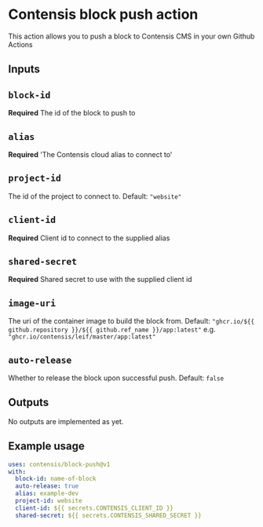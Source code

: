 # Contensis block push action

This action allows you to push a block to Contensis CMS in your own Github Actions

## Inputs

## `block-id`

**Required** The id of the block to push to

## `alias`

**Required** 'The Contensis cloud alias to connect to'

## `project-id`

The id of the project to connect to. Default: `"website"`

## `client-id`

**Required** Client id to connect to the supplied alias

## `shared-secret`

**Required** Shared secret to use with the supplied client id

## `image-uri`

The uri of the container image to build the block from. Default: `"ghcr.io/${{ github.repository }}/${{ github.ref_name }}/app:latest"` e.g. `"ghcr.io/contensis/leif/master/app:latest"`

## `auto-release`

Whether to release the block upon successful push. Default: `false`

## Outputs

No outputs are implemented as yet.

## Example usage

```yml
uses: contensis/block-push@v1
with:
  block-id: name-of-block
  auto-release: true
  alias: example-dev
  project-id: website
  client-id: ${{ secrets.CONTENSIS_CLIENT_ID }}
  shared-secret: ${{ secrets.CONTENSIS_SHARED_SECRET }}
```
